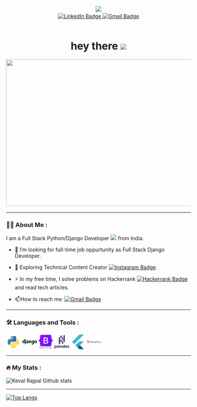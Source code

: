 <div id="header" align="center">
  <img src="https://media.giphy.com/media/RN8FdaB6T1bkkI5n4I/giphy.gif" width="100"/>
  <div id="badges">
    <a href="https://linkedin.com/in/keval-rajpal">
      <img src="https://img.shields.io/badge/LinkedIn-blue?style=for-the-badge&logo=linkedin&logoColor=white" alt="LinkedIn Badge"/>
    </a>
    <a href="mailto:kevalrajpal2580@gmail.com">
      <img src="https://img.shields.io/badge/Gmail-red?style=for-the-badge&logo=gmail&logoColor=white" alt="Gmail Badge"/>
    </a>
    <br/>
    <img src="https://komarev.com/ghpvc/?username=kevalrajpalknight&style=flat-square&color=blue" alt=""/>
  </div>
  <h1>
    hey there
    <img src="https://media.giphy.com/media/hvRJCLFzcasrR4ia7z/giphy.gif" width="30px"/>
  </h1>
</div>
<div align="center">
  <img src="https://media.giphy.com/media/Y4ak9Ki2GZCbJxAnJD/giphy.gif" width="600" height="400"/>
</div>

---



### :man_technologist: About Me :
  I am a Full Stack Python/Django Developer <img src="https://media.giphy.com/media/WUlplcMpOCEmTGBtBW/giphy.gif" width="30"> from India.
  - :telescope: I’m looking for full-time job oppurtunity as Full Stack Django Developer.

  - :seedling: Exploring Technical Content Creator [![Instagram Badge](https://img.shields.io/badge/-knight.coder.army-pink?style=flat&logo=Instagram&logoColor=white)](https://instagram.com/knight.coder.army).

  - :zap: In my free time, I solve problems on Hackerrank [![Hackerrank Badge](https://img.shields.io/badge/-Keval-green?style=flat&logo=Hackerrank&logoColor=white)](https://www.hackerrank.com/kevalrajpal2580) and read tech articles.

  - :mailbox:How to reach me: [![Gmail Badge](https://img.shields.io/badge/-Keval-tomato?style=flat&logo=Gmail&logoColor=white)](mailto:kevalrajpal2580@gmail.com)

---



### :hammer_and_wrench: Languages and Tools :
<div>
  <img src="https://github.com/devicons/devicon/blob/master/icons/python/python-original.svg" title="Python" **alt="Python" width="40" height="40"/>
  <img src="https://github.com/devicons/devicon/blob/master/icons/django/django-plain-wordmark.svg" title="Django" **alt="Django" width="40" height="40"/>
  <img src="https://github.com/devicons/devicon/blob/master/icons/bootstrap/bootstrap-original-wordmark.svg" title="Bootstrap" **alt="Bootstrap" width="40" height="40"/>
  <img src="https://github.com/devicons/devicon/blob/master/icons/pandas/pandas-original-wordmark.svg" title="Pandas" **alt="Pandas" width="40" height="40"/>
  <img src="https://github.com/devicons/devicon/blob/master/icons/flutter/flutter-original.svg" title="Flutter" **alt="Flutter" width="40" height="40"/>
  <img src="https://github.com/devicons/devicon/blob/master/icons/tensorflow/tensorflow-original-wordmark.svg" title="Tensorflow" **alt="Tensorflow" width="40" height="40"/>
</div>

---



### :fire: My Stats :
<img src="https://github-readme-stats.vercel.app/api/top-langs?username=kevalrajpalknight&show_icons=true&theme=blueberry&locale=en&layout=compact" alt="Keval Rajpal Github stats" />

---



[![Top Langs](https://github-readme-stats.vercel.app/api/top-langs/?username=kevalrajpalknight&theme=blueberry)](https://github.com/anuraghazra/github-readme-stats)
